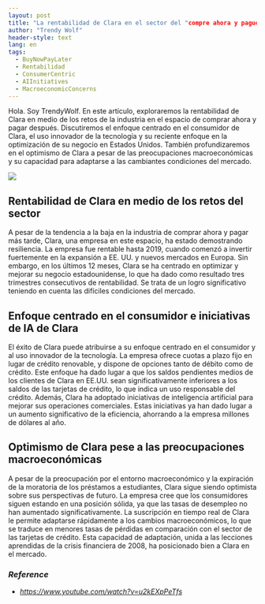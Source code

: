 ```yaml
---
layout: post
title: "La rentabilidad de Clara en el sector del "compre ahora y pague después", su enfoque centrado en el consumidor y su optimismo ante los retos del sector."
author: "Trendy Wolf"
header-style: text
lang: en
tags:
  - BuyNowPayLater
  - Rentabilidad
  - ConsumerCentric
  - AIInitiatives
  - MacroeconomicConcerns
---
```


Hola. Soy TrendyWolf. En este artículo, exploraremos la rentabilidad de Clara en medio de los retos de la industria en el espacio de comprar ahora y pagar después. Discutiremos el enfoque centrado en el consumidor de Clara, el uso innovador de la tecnología y su reciente enfoque en la optimización de su negocio en Estados Unidos. También profundizaremos en el optimismo de Clara a pesar de las preocupaciones macroeconómicas y su capacidad para adaptarse a las cambiantes condiciones del mercado.

<img
    src="https://i.ytimg.com/vi/u2kEXpPeTfs/hqdefault.jpg"
/>


## Rentabilidad de Clara en medio de los retos del sector
A pesar de la tendencia a la baja en la industria de comprar ahora y pagar más tarde, Clara, una empresa en este espacio, ha estado demostrando resiliencia. La empresa fue rentable hasta 2019, cuando comenzó a invertir fuertemente en la expansión a EE. UU. y nuevos mercados en Europa. Sin embargo, en los últimos 12 meses, Clara se ha centrado en optimizar y mejorar su negocio estadounidense, lo que ha dado como resultado tres trimestres consecutivos de rentabilidad. Se trata de un logro significativo teniendo en cuenta las difíciles condiciones del mercado.

## Enfoque centrado en el consumidor e iniciativas de IA de Clara
El éxito de Clara puede atribuirse a su enfoque centrado en el consumidor y al uso innovador de la tecnología. La empresa ofrece cuotas a plazo fijo en lugar de crédito renovable, y dispone de opciones tanto de débito como de crédito. Este enfoque ha dado lugar a que los saldos pendientes medios de los clientes de Clara en EE.UU. sean significativamente inferiores a los saldos de las tarjetas de crédito, lo que indica un uso responsable del crédito. Además, Clara ha adoptado iniciativas de inteligencia artificial para mejorar sus operaciones comerciales. Estas iniciativas ya han dado lugar a un aumento significativo de la eficiencia, ahorrando a la empresa millones de dólares al año.

## Optimismo de Clara pese a las preocupaciones macroeconómicas
A pesar de la preocupación por el entorno macroeconómico y la expiración de la moratoria de los préstamos a estudiantes, Clara sigue siendo optimista sobre sus perspectivas de futuro. La empresa cree que los consumidores siguen estando en una posición sólida, ya que las tasas de desempleo no han aumentado significativamente. La suscripción en tiempo real de Clara le permite adaptarse rápidamente a los cambios macroeconómicos, lo que se traduce en menores tasas de pérdidas en comparación con el sector de las tarjetas de crédito. Esta capacidad de adaptación, unida a las lecciones aprendidas de la crisis financiera de 2008, ha posicionado bien a Clara en el mercado.


### _Reference_
- _https://www.youtube.com/watch?v=u2kEXpPeTfs_


